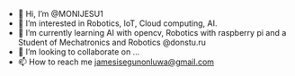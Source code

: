 - 👋 Hi, I’m @MONIJESU1
- 👀 I’m interested in Robotics, IoT, Cloud computing, AI.
- 🌱 I’m currently learning AI with opencv, Robotics with raspberry pi and a Student of Mechatronics and Robotics @donstu.ru
- 💞️ I’m looking to collaborate on ...
- 📫 How to reach me jamesisegunonluwa@gmail.com

<!---
MONIJESU1/MONIJESU1 is a ✨ special ✨ repository because its `README.md` (this file) appears on your GitHub profile.
You can click the Preview link to take a look at your changes.
--->

